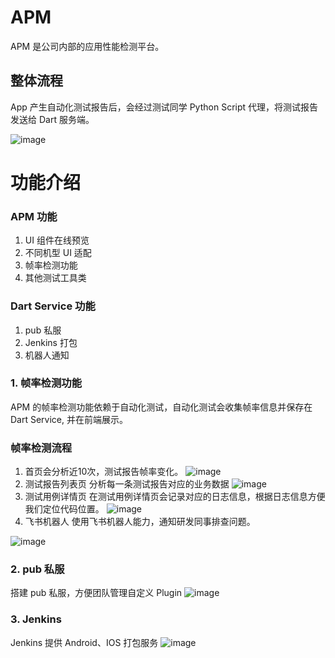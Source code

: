 # APM 

APM 是公司内部的应用性能检测平台。

## 整体流程

App 产生自动化测试报告后，会经过测试同学 Python Script 代理，将测试报告发送给 Dart 服务端。

![image](https://user-images.githubusercontent.com/33407522/168477929-4ccbfdfe-e66b-4585-aa4a-21b7f786aedc.png)


# 功能介绍

### APM 功能
1. UI 组件在线预览
2. 不同机型 UI 适配
3. 帧率检测功能
4. 其他测试工具类

### Dart Service 功能
1. pub 私服
2. Jenkins 打包
3. 机器人通知


### 1. 帧率检测功能
APM 的帧率检测功能依赖于自动化测试，自动化测试会收集帧率信息并保存在 Dart Service, 并在前端展示。

### 帧率检测流程
1. 首页会分析近10次，测试报告帧率变化。
![image](https://user-images.githubusercontent.com/33407522/168478313-33c67749-c95a-4a3e-9094-5afb54310fe5.png)
2. 测试报告列表页
分析每一条测试报告对应的业务数据
![image](https://user-images.githubusercontent.com/33407522/168478371-82cbd7a1-426a-474c-b542-741de32b7490.png)
3. 测试用例详情页
在测试用例详情页会记录对应的日志信息，根据日志信息方便我们定位代码位置。
![image](https://user-images.githubusercontent.com/33407522/168478420-c2a0354d-9750-4353-91be-0db1a1506854.png)
4. 飞书机器人
使用飞书机器人能力，通知研发同事排查问题。

![image](https://user-images.githubusercontent.com/33407522/168478214-6d437b45-ba1f-412f-b651-7316caeba2ce.png)


### 2. pub 私服
搭建 pub 私服，方便团队管理自定义 Plugin
![image](https://user-images.githubusercontent.com/33407522/168478074-76b46a7d-ee43-4d99-8e4d-7e8f98d4c29c.png)

### 3. Jenkins
Jenkins 提供 Android、IOS 打包服务
![image](https://user-images.githubusercontent.com/33407522/168478152-e5b5bbe7-1963-4aef-82e1-dbd1be6ebac4.png)






